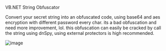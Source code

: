 VB.NET String Obfuscator

Convert your secret string into an obfuscated code, using base64 and aes encryption with different password every char. its a bad obfuscation and need more improvement, lol.
this obfuscation can easily be cracked by call the string using dnSpy, using external protectors is high recommended.

![image](https://github.com/fathurion/VB.NET-String-Obfuscator/assets/19814586/94f7e079-c088-462d-b744-02b1fba4874e)



